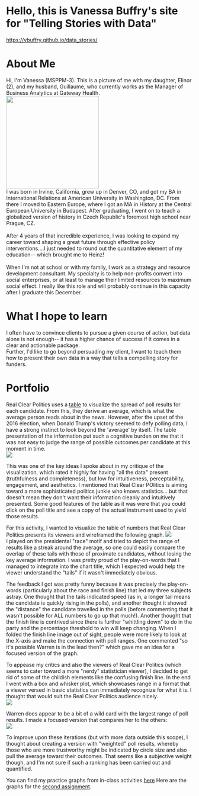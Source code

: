 # Hello, this is Vanessa Buffry's site for "Telling Stories with Data"
https://vbuffry.github.io/data_stories/ 

# About Me
Hi, I'm Vanessa (MSPPM-3). This is a picture of me with my daughter, Elinor (2), and my husband, Guillaume, who currently works as the Manager of Business Analytics at Gateway Health. <br>
<img src="https://i.ibb.co/XyJ2byV/IMG-20190524-231501.jpg" width="250"><br>
I was born in Irvine, California, grew up in Denver, CO, and got my BA in International Relations at American University in Washington, DC. From there I moved to Eastern Europe, where I got an MA in History at the Central European University in Budapest. After graduating, I went on to teach a globalized version of history in Czech Republic's foremost high school near Prague, CZ.
<br><br>After 4 years of that incredible experience, I was looking to expand my career toward shaping a great future through effective policy interventions....I just needed to round out the quantitative element of my education-- which brought me to Heinz!<br><br>
When I'm not at school or with my family, I work as a strategy and resource development consultant. My specialty is to help non-profits convert into social enterprises, or at least to manage their limited resources to maximum social effect. I really like this role and will probably continue in this capacity after I graduate this December.

# What I hope to learn
I often have to convince clients to pursue a given course of action, but data alone is not enough-- it has a higher chance of success if it comes in a clear and actionable package. <br> Further, I'd like to go beyond persuading my client, I want to teach them how to present their own data in a way that tells a compelling story for funders.

# Portfolio
Real Clear Politics uses a <a href="https://www.realclearpolitics.com/epolls/2020/president/us/2020_democratic_presidential_nomination-6730.html">table</a> to visualize the spread of poll results for each candidate. From this, they derive an average, which is what the average person reads about in the news. However, after the upset of the 2016 election, when Donald Trump's victory seemed to defy polling data, I have a strong instinct to look beyond the 'average' by itself. The table presentation of the information put such a cognitive burden on me that it was not easy to judge the range of possible outcomes per candidate at this moment in time.<br><img src="https://i.postimg.cc/WzZzpwwD/poll1.jpg"><br>

This was one of the key ideas I spoke about in my critique of the visualization, which rated it highly for having "all the data" present (truthfulness and completeness), but low for intuitiveness, perceptability, engagement, and aesthetics. I mentioned that Real Clear POlitics is aiming toward a more sophisticated politics junkie who knows statistics... but that doesn't mean they don't want their information cleanly and intuitively presented. Some good features of the table as it was were that you could click on the poll title and see a copy of the actual instrument used to yield those results. 

For this activity, I wanted to visualize the table of numbers that Real Clear Politics presents its viewers and wireframed the following graph. <img src="https://i.postimg.cc/m21hV8Q0/IMG-20190918-211131.jpg"><br>
I played on the presidental "race" motif and tried to depict the range of results like a streak around the average, so one could easily compare the overlap of these tails with those of proximate candidates, without losing the key average information. I was pretty proud of the play-on-words that I managed to integrate into the chart title, which I expected would help the viewer understand the "tails" if it wasn't immediately obvious. 

The feedback I got was pretty funny because it was precisely the play-on-words (particularly about the race and finish line) that led my three subjects astray. One thought that the tails indicated speed (as in, a longer tail means the candidate is quickly rising in the polls), and another thought it showed the "distance" the candidate travelled in the polls (before commenting that it wasn't possible for ALL numbers to go up that much!). Another thought that the finish line is contrived since there is further "whittling down" to do in the party and the percentage threshold to win will keep changing. When I folded the finish line image out of sight, people were more likely to look at the X-axis and make the connection with poll ranges. One commented "so it's possible Warren is in the lead then?" which gave me an idea for a focused version of the graph.

To appease my critics and also the viewers of Real Clear Politics (which seems to cater toward a more "nerdy" statistician viewer), I decided to get rid of some of the childish elements like the confusing finish line. In the end I went with a box and whisker plot, which showcases range in a format that a viewer versed in basic statistics can immediately recognize for what it is. I thought that would suit the Real Clear Politics audience nicely.<br>
<img src="https://i.postimg.cc/C5pY7Tb1/poll.jpg">

Warren does appear to be a bit of a wild card with the largest range of poll results. I made a focused version that compares her to the others:<br><img src="https://i.postimg.cc/GhZPjX5f/poll3.jpg">

To improve upon these iterations (but with more data outside this scope), I thought about creating a version with "weighted" poll results, whereby those who are more trustworthy might be indicated by circle size and also pull the average toward their outcomes. That seems like a subjective weight though, and I'm not sure if such a ranking has been carried out and quantified. 

You can find my practice graphs from in-class activities <a href="https://vbuffry.github.io/data_stories/portfolio">here</a>
Here are the graphs for the <a href="https://vbuffry.github.io/data_stories/dataviz2"> second assignment</a>.
